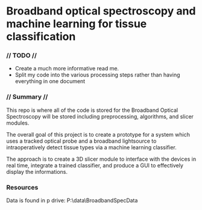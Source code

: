 # Broadband optical spectroscopy and machine learning for tissue classification
### // TODO // 
- Create a much more informative read me.
- Split my code into the various processing steps rather than having everything in one document

### // Summary //
This repo is where all of the code is stored for the Broadband Optical Spectroscopy will be stored including preprocessing, algorithms, and slicer modules.

The overall goal of this project is to create a prototype for a system which uses a tracked optical probe and a broadband lightsource to intraoperatively detect tissue types via a machine learning classifier.

The approach is to create a 3D slicer module to interface with the devices in real time, integrate a trained classifier, and produce a GUI to effectively display the informations.

### Resources
Data is found in p drive: P:\data\BroadbandSpecData
